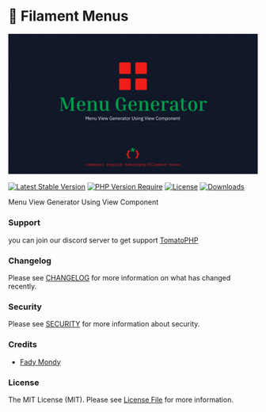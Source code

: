 # 🍔 Filament Menus

[![Screenshot](https://raw.githubusercontent.com/tomatophp/filament-menus/master/arts/3x1io-tomato-menus.jpg)](https://raw.githubusercontent.com/tomatophp/filament-menus/master/arts/3x1io-tomato-menus.jpg)

[![Latest Stable Version](https://camo.githubusercontent.com/19d56d4ea76d60be108867723b647d6126a84de2c02e76da1e2f7959f3eb8c99/68747470733a2f2f706f7365722e707567782e6f72672f746f6d61746f7068702f66696c616d656e742d6d656e75732f76657273696f6e2e737667)](https://packagist.org/packages/tomatophp/filament-menus) [![PHP Version Require](https://camo.githubusercontent.com/6450f6298bc15c54d93b3f8a88922b9b7e7a956b3663598cf11304181ad7772c/687474703a2f2f706f7365722e707567782e6f72672f746f6d61746f7068702f66696c616d656e742d6d656e75732f726571756972652f706870)](https://packagist.org/packages/tomatophp/filament-menus) [![License](https://camo.githubusercontent.com/2d5b87d02d18351d2d457022f71f6cc19ea7fd6d23ab47642c1d352a848a1952/68747470733a2f2f706f7365722e707567782e6f72672f746f6d61746f7068702f66696c616d656e742d6d656e75732f6c6963656e73652e737667)](https://packagist.org/packages/tomatophp/filament-menus) [![Downloads](https://camo.githubusercontent.com/e89c3105b03034db0006ccb72a92ddd4903adff30898361c922c6fd63b859e27/68747470733a2f2f706f7365722e707567782e6f72672f746f6d61746f7068702f66696c616d656e742d6d656e75732f642f746f74616c2e737667)](https://packagist.org/packages/tomatophp/filament-menus)

Menu View Generator Using View Component

### Support

you can join our discord server to get support [TomatoPHP](https://discord.gg/Xqmt35Uh)

### Changelog

Please see [CHANGELOG](https://github.com/tomatophp/filament-menus/blob/master/CHANGELOG.md) for more information on what has changed recently.

### Security

Please see [SECURITY](https://github.com/tomatophp/filament-menus/blob/master/SECURITY.md) for more information about security.

### Credits

* [Fady Mondy](mailto:info@3x1.io)

### License

The MIT License (MIT). Please see [License File](https://github.com/tomatophp/filament-menus/blob/master/LICENSE.md) for more information.
